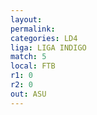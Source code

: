 ```yaml
---
layout: 
permalink: 
categories: LD4
liga: LIGA INDIGO
match: 5
local: FTB
r1: 0
r2: 0
out: ASU
---
```

